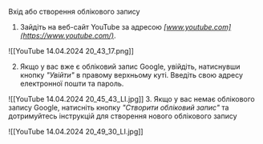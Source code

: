 Вхід або створення облікового запису
1. Зайдіть на веб-сайт YouTube за адресою *[www.youtube.com](https://www.youtube.com/)*.

![[YouTube 14.04.2024 20_43_17.png]]

2. Якщо у вас вже є обліковий запис Google, увійдіть, натиснувши кнопку *"Увійти"* в правому верхньому куті. Введіть свою адресу електронної пошти та пароль.

![[YouTube 14.04.2024 20_45_43_LI.jpg]]
3. Якщо у вас немає облікового запису Google, натисніть кнопку *"Створити обліковий запис"* та дотримуйтесь інструкцій для створення нового облікового запису

![[YouTube 14.04.2024 20_49_30_LI.jpg]]
